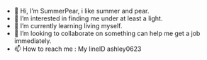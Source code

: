 - 👋 Hi, I’m SummerPear, i like summer and pear.
- 👀 I’m interested in finding me under at least a light.
- 🌱 I’m currently learning living myself.
- 💞️ I’m looking to collaborate on something can help me get a job immediately.
- 📫 How to reach me : My lineID ashley0623

<!---
chihlingchu/chihlingchu is a ✨ special ✨ repository because its `README.md` (this file) appears on your GitHub profile.
You can click the Preview link to take a look at your changes.
--->
